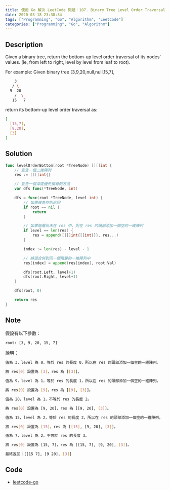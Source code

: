 ```yaml
---
title: 使用 Go 解決 LeetCode 問題：107. Binary Tree Level Order Traversal II
date: 2020-03-18 23:38:34
tags: ["Programming", "Go", "Algorithm", "LeetCode"]
categories: ["Programming", "Go", "Algorithm"]
---
```


## Description

Given a binary tree, return the bottom-up level order traversal of its nodes' values. (ie, from left to right, level by level from leaf to root).

For example:
Given binary tree [3,9,20,null,null,15,7],

```bash
    3
   / \
  9  20
    /  \
   15   7
```

return its bottom-up level order traversal as:

```bash
[
  [15,7],
  [9,20],
  [3]
]
```

## Solution

```go
func levelOrderBottom(root *TreeNode) [][]int {
	// 宣告一個二維陣列
	res := [][]int{}

	// 宣告一個深度優先搜尋的方法
	var dfs func(*TreeNode, int)

	dfs = func(root *TreeNode, level int) {
		// 如果根為空則返回
		if root == nil {
			return
		}

		// 如果階層尚未在 res 中，則在 res 的頭部添加一個空的一維陣列
		if level == len(res) {
			res = append([][]int{[]int{}}, res...)
		}

		index := len(res) - level - 1

		// 將值合併到同一個階層的一維陣列中
		res[index] = append(res[index], root.Val)

		dfs(root.Left, level+1)
		dfs(root.Right, level+1)
	}

	dfs(root, 0)

	return res
}
```

## Note

假設有以下參數：

```bash
root: [3, 9, 20, 15, 7]
```

說明：

```bash
值為 3，level 為 0，等於 res 的長度 0，所以在 res 的頭部添加一個空的一維陣列。

將 res[0] 設置為 [3]，res 為 [[3]]。

值為 9，level 為 1，等於 res 的長度 1，所以在 res 的頭部添加一個空的一維陣列。

將 res[0] 設置為 [9]，res 為 [[9], [3]]。

值為 20，level 為 1，不等於 res 的長度 2。

將 res[0] 設置為 [9, 20]，res 為 [[9, 20], [3]]。

值為 15，level 為 2，等於 res 的長度 2，所以在 res 的頭部添加一個空的一維陣列。

將 res[0] 設置為 [15]，res 為 [[15], [9, 20], [3]]。

值為 7，level 為 2，不等於 res 的長度 3。

將 res[0] 設置為 [15, 7]，res 為 [[15, 7], [9, 20], [3]]。

最終返回：[[15 7], [9 20], [3]]
```

## Code

- [leetcode-go](https://github.com/memochou1993/leetcode-go)
